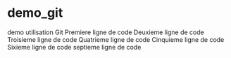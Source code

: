 # demo_git
demo utilisation Git
Premiere ligne de code
Deuxieme ligne de code
Troisieme ligne de code
Quatrieme ligne de code
Cinquieme ligne de code
Sixieme ligne de code
septieme ligne de code
